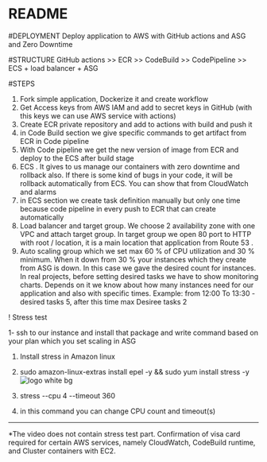 # README
#DEPLOYMENT
Deploy application to AWS with GitHub actions and ASG and Zero Downtime

#STRUCTURE
GitHub actions >> ECR >> CodeBuild >> CodePipeline >> ECS + load balancer + ASG

#STEPS
  1. Fork simple application, Dockerize it and create workflow
  2. Get Access keys from AWS IAM and add to secret keys in GitHub (with this keys we can use AWS service with actions)
  3. Create ECR private repository and add to actions with build and push it
  4. in Code Build section we give specific commands to get artifact from ECR in Code pipeline
  5. With Code pipeline we get the new version of image from ECR and deploy to the ECS after build stage
  6. ECS . It gives to us manage our containers with zero downtime and rollback also. If there is some kind of bugs in your code, it will be rollback automatically from ECS. You can show that from CloudWatch and alarms
  7. in ECS section we create task definition manually but only one time because code pipeline in every push to ECR that can create automatically
  8. Load balancer and target group. We choose 2 availability zone with one VPC  and attach target group. In target group we open 80 port to HTTP with root / location, it is a main location that application from Route 53 .
  9. Auto scaling group which we set max 60 % of CPU utilization and 30 % minimum. When it down from 30 % your instances which they create from ASG is down. In this case we gave the desired count for instances.
In real projects, before setting desired tasks we have to show monitoring charts. Depends on it we  know about how many instances need for our application and also with specific times. Example: from 12:00 To 13:30 - desired tasks 5, after this time max Desiree tasks 2



! Stress test

1- ssh to our instance and install that package  and write command based on your plan which you set scaling in ASG
  1.  Install stress in Amazon linux
  2.  sudo amazon-linux-extras install epel -y && sudo yum install stress -y![logo white bg](https://github.com/nurilloh2004/flask-hello-world/assets/88767460/03989b22-24f0-4b1f-9ce7-7a6381ca7ae1)

  3.  stress --cpu 4 --timeout 360
  4.  in this command you can change CPU count and timeout(s)
-------------------------------------------------------------------------------------------------------------------------------------------------------------------------------


*The video does not contain stress test part.  Confirmation of visa card required for certain AWS services, namely CloudWatch, CodeBuild runtime, and Cluster containers with EC2.
